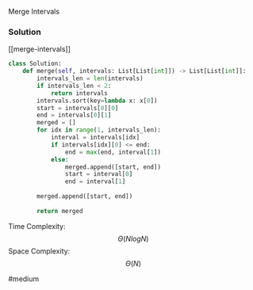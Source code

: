 Merge Intervals

### Solution
[[merge-intervals]]

```python
class Solution:
    def merge(self, intervals: List[List[int]]) -> List[List[int]]:
        intervals_len = len(intervals)
        if intervals_len < 2:
            return intervals
        intervals.sort(key=lambda x: x[0])
        start = intervals[0][0]
        end = intervals[0][1]
        merged = []
        for idx in range(1, intervals_len):
            interval = intervals[idx]
            if intervals[idx][0] <= end:
                end = max(end, interval[1])
            else:
                merged.append([start, end])
                start = interval[0]
                end = interval[1]
                
        merged.append([start, end])
                
        return merged
```


Time Complexity: $$\Theta(NlogN)$$
Space Complexity:  $$\Theta(N)$$

#medium 